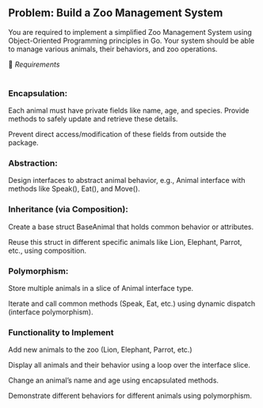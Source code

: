 ## Problem: Build a Zoo Management System
You are required to implement a simplified Zoo Management System using Object-Oriented Programming principles in Go. Your system should be able to manage various animals, their behaviors, and zoo operations.

🔧 *Requirements*  
<br>

### Encapsulation:

Each animal must have private fields like name, age, and species. Provide methods to safely update and retrieve these details.

Prevent direct access/modification of these fields from outside the package.
### Abstraction:

Design interfaces to abstract animal behavior, e.g., Animal interface with methods like Speak(), Eat(), and Move().

### Inheritance (via Composition):

Create a base struct BaseAnimal that holds common behavior or attributes.

Reuse this struct in different specific animals like Lion, Elephant, Parrot, etc., using composition.

### Polymorphism:

Store multiple animals in a slice of Animal interface type.

Iterate and call common methods (Speak, Eat, etc.) using dynamic dispatch (interface polymorphism).

 ### Functionality to Implement
Add new animals to the zoo (Lion, Elephant, Parrot, etc.)

Display all animals and their behavior using a loop over the interface slice.

Change an animal’s name and age using encapsulated methods.

Demonstrate different behaviors for different animals using polymorphism.

